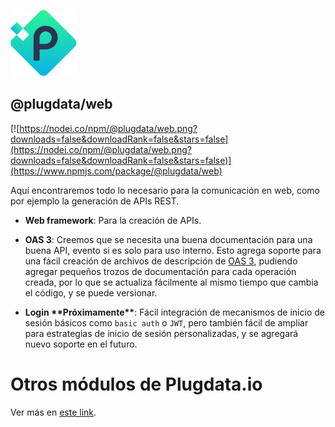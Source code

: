 ![Plugdata.io](../_docs/logo.png?raw=true "Plugdata.io")

## @plugdata/web

[![https://nodei.co/npm/@plugdata/web.png?downloads=false&downloadRank=false&stars=false](https://nodei.co/npm/@plugdata/web.png?downloads=false&downloadRank=false&stars=false)](https://www.npmjs.com/package/@plugdata/web)

Aquí encontraremos todo lo necesario para la comunicación en web, como por ejemplo la generación de APIs REST.

- __Web framework__: Para la creación de APIs.

- __OAS 3__: Creemos que se necesita una buena documentación para una buena API, evento si es solo para uso interno. Esto agrega soporte para una fácil creación de archivos de descripción de [OAS 3](https://github.com/OAI/OpenAPI-Specification/blob/master/versions/3.0.2.md), pudiendo agregar pequeños trozos de documentación para cada operación creada, por lo que se actualiza fácilmente al mismo tiempo que cambia el código, y se puede versionar. 

- __Login \*\*Próximamente\*\*__:  Fácil integración de mecanismos de inicio de sesión básicos como `basic auth` o `JWT`, pero también fácil de ampliar para estrategias de inicio de sesión personalizadas, y se agregará nuevo soporte en el futuro. 

# Otros módulos de Plugdata.io
Ver más en [este link](https://github.com/plugdata/plugdata).
